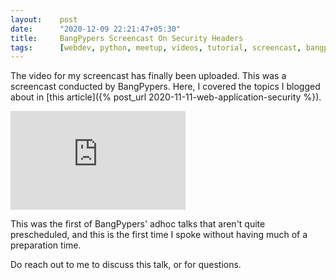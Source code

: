```yaml
---
layout:    post
date:      "2020-12-09 22:21:47+05:30"
title:     BangPypers Screencast On Security Headers
tags:      [webdev, python, meetup, videos, tutorial, screencast, bangpypers]
---
```


The video for my screencast has finally been uploaded. This was a screencast conducted by BangPypers.
Here, I covered the topics I blogged about in [this article]({% post_url 2020-11-11-web-application-security %}).


<iframe
    width="280"
    height="158"
    src="https://www.youtube.com/embed/xickNijifOs"
    frameborder="0"
    allow="accelerometer; autoplay; encrypted-media; gyroscope; picture-in-picture"
    allowfullscreen>
</iframe>

This was the first of BangPypers' adhoc talks that aren't quite prescheduled, and this is the first time I spoke without having much of a preparation time.

Do reach out to me to discuss this talk, or for questions.
